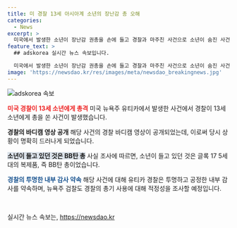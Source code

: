 ```yaml
---
title: 미 경찰 13세 아시아계 소년의 장난감 총 오해
categories:
  - News
excerpt: >
  미국에서 발생한 소년이 장난감 권총을 손에 들고 경찰과 마주친 사건으로 소년이 숨진 사건이 발생했습니다. 경찰은 소년이 진짜 총을 들고 있다고 오해하여 총격했으며, 소년의 가족과 시민들은 항의와 슬픔을 표현하며 시위를 벌였습니다. 경찰은 바디캠을 공개하고 내부 감사를 약속했으며, 뉴욕주 검찰은 사건을 조사 중이라고 전해졌습니다.
feature_text: >
  ## adskorea 실시간 뉴스 속보입니다.

  미국에서 발생한 소년이 장난감 권총을 손에 들고 경찰과 마주친 사건으로 소년이 숨진 사건이 발생했습니다. 경찰은 소년이 진짜 총을 들고 있다고 오해하여 총격했으며, 소년의 가족과 시민들은 항의와 슬픔을 표현하며 시위를 벌였습니다. 경찰은 바디캠을 공개하고 내부 감사를 약속했으며, 뉴욕주 검찰은 사건을 조사 중이라고 전해졌습니다.
image: 'https://newsdao.kr/res/images/meta/newsdao_breakingnews.jpg'
---
```


<p><img src="https://newsdao.kr/res/images/meta/newsdao_breakingnews.jpg" alt="adskorea 속보" /></p>

<p><b><span style="color: #ee2323;">미국 경찰이 13세 소년에게 총격</span></b>
미국 뉴욕주 유티카에서 발생한 사건에서 경찰이 13세 소년에게 총을 쏜 사건이 발생했습니다.</p>

<p><b>경찰의 바디캠 영상 공개</b>
해당 사건의 경찰 바디캠 영상이 공개되었는데, 이로써 당시 상황이 명확히 드러나게 되었습니다.</p>

<p><b><span style="background-color: #21538527;">소년이 들고 있던 것은 BB탄 총</span></b>
사실 조사에 따르면, 소년이 들고 있던 것은 글록 17 5세대의 복제품, 즉 BB탄 총이었습니다.</p>

<p><b><span style="color: #1a5490;">경찰의 투명한 내부 감사 약속</span></b>
해당 사건에 대해 유티카 경찰은 투명하고 공정한 내부 감사를 약속하며, 뉴욕주 검찰도 경찰의 총기 사용에 대해 적정성을 조사할 예정입니다.</p>

<p data-ke-size="size16">&nbsp;</p>
실시간 뉴스 속보는, <a href="https://newsdao.kr" rel="dofollow">https://newsdao.kr</a>


